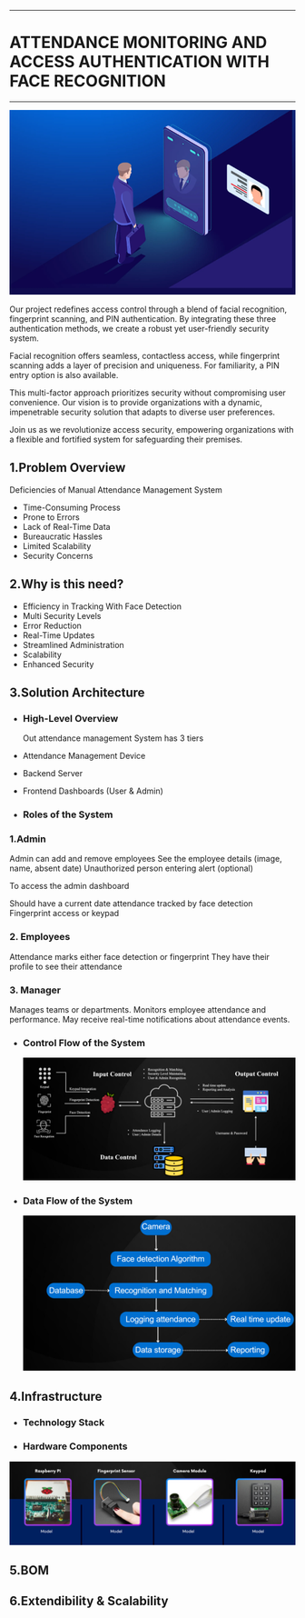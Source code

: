 ___
# ATTENDANCE MONITORING AND ACCESS AUTHENTICATION WITH FACE RECOGNITION  
___
![](docs/images/facerecog.png)

Our project redefines access control through a blend of facial recognition, fingerprint scanning, and PIN authentication. By integrating these three authentication methods, we create a robust yet user-friendly security system.

Facial recognition offers seamless, contactless access, while fingerprint scanning adds a layer of precision and uniqueness. For familiarity, a PIN entry option is also available.

This multi-factor approach prioritizes security without compromising user convenience. Our vision is to provide organizations with a dynamic, impenetrable security solution that adapts to diverse user preferences.

Join us as we revolutionize access security, empowering organizations with a flexible and fortified system for safeguarding their premises.

## 1.Problem Overview
Deficiencies of Manual Attendance Management System​
+ Time-Consuming Process​
+ Prone to Errors​
+ Lack of Real-Time Data​
+ Bureaucratic Hassles​
+ Limited Scalability​
+ Security Concerns​
 
## 2.Why is this need?
+ Efficiency in Tracking With Face Detection​
+ Multi Security Levels​
+ Error Reduction​
+ Real-Time Updates​
+ Streamlined Administration​
+ Scalability​
+ Enhanced Security
  
## 3.Solution Architecture
+ ###  High-Level Overview
  
  Out attendance management System has 3 tiers
+ Attendance Management Device
+ Backend Server
+ Frontend Dashboards (User & Admin)
  
+ ### Roles of the System


### 1.Admin
Admin can add and remove employees
See the employee details (image, name, absent date)
Unauthorized person entering alert (optional)

To access the admin dashboard

Should have a current date attendance tracked by face detection
Fingerprint access or keypad

  ### 2. Employees

Attendance marks either face detection or fingerprint
They have their profile to see their attendance


   ### 3. Manager
Manages teams or departments.
Monitors employee attendance and performance.
May receive real-time notifications about attendance events.


+ ### Control Flow of the System
  ![](docs/images/1.png)
+ ### Data Flow of the System
  ![](docs/images/2.png)

## 4.Infrastructure
+ ### Technology Stack
+ ### Hardware Components
![](docs/images/3.png)
## 5.BOM
## 6.Extendibility & Scalability



